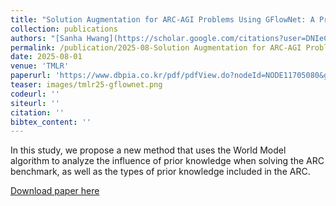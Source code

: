 ```yaml
---
title: "Solution Augmentation for ARC-AGI Problems Using GFlowNet: A Probabilistic Exploration Approach"
collection: publications
authors: "[Sanha Hwang](https://scholar.google.com/citations?user=DNIeCSMAAAAJ), [Seungpil Lee](iamseungpil.github.io), [Sejin Kim](https://sejinkimm.github.io/), and [**Sundong Kim†**](https://sundong.kim)"
permalink: /publication/2025-08-Solution Augmentation for ARC-AGI Problems Using GFlowNet A Probabilistic Exploration Approach
date: 2025-08-01
venue: 'TMLR'
paperurl: 'https://www.dbpia.co.kr/pdf/pdfView.do?nodeId=NODE11705080&googleIPSandBox=false&mark=0&ipRange=false&b2cLoginYN=false&aiChatView=A&readTime=5-10&isPDFSizeAllowed=true&accessgl=Y&language=ko_KR&hasTopBanner=true'
teaser: images/tmlr25-gflownet.png
codeurl: ''
siteurl: ''
citation: ''
bibtex_content: ''
---
```

In this study, we propose a new method that uses the World Model algorithm to analyze the influence of prior knowledge when solving the ARC benchmark, as well as the types of prior knowledge included in the ARC.

[Download paper here](https://www.dbpia.co.kr/pdf/pdfView.do?nodeId=NODE11705080&googleIPSandBox=false&mark=0&ipRange=false&b2cLoginYN=false&aiChatView=A&readTime=5-10&isPDFSizeAllowed=true&accessgl=Y&language=ko_KR&hasTopBanner=true)

<!-- Recommended citation: Your Name, You. (2015). "Paper Title Number 3." <i>Journal 1</i>. 1(3). -->